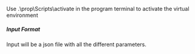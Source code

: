 Use .\prop\Scripts\activate in the program terminal to activate the virtual environment

##### Input Format 
Input will be a json file with all the different parameters. 

